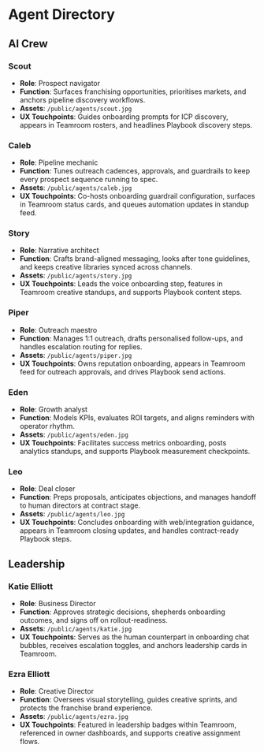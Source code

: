 # Agent Directory

## AI Crew

### Scout
- **Role**: Prospect navigator
- **Function**: Surfaces franchising opportunities, prioritises markets, and anchors pipeline discovery workflows.
- **Assets**: `/public/agents/scout.jpg`
- **UX Touchpoints**: Guides onboarding prompts for ICP discovery, appears in Teamroom rosters, and headlines Playbook discovery steps.

### Caleb
- **Role**: Pipeline mechanic
- **Function**: Tunes outreach cadences, approvals, and guardrails to keep every prospect sequence running to spec.
- **Assets**: `/public/agents/caleb.jpg`
- **UX Touchpoints**: Co-hosts onboarding guardrail configuration, surfaces in Teamroom status cards, and queues automation updates in standup feed.

### Story
- **Role**: Narrative architect
- **Function**: Crafts brand-aligned messaging, looks after tone guidelines, and keeps creative libraries synced across channels.
- **Assets**: `/public/agents/story.jpg`
- **UX Touchpoints**: Leads the voice onboarding step, features in Teamroom creative standups, and supports Playbook content steps.

### Piper
- **Role**: Outreach maestro
- **Function**: Manages 1:1 outreach, drafts personalised follow-ups, and handles escalation routing for replies.
- **Assets**: `/public/agents/piper.jpg`
- **UX Touchpoints**: Owns reputation onboarding, appears in Teamroom feed for outreach approvals, and drives Playbook send actions.

### Eden
- **Role**: Growth analyst
- **Function**: Models KPIs, evaluates ROI targets, and aligns reminders with operator rhythm.
- **Assets**: `/public/agents/eden.jpg`
- **UX Touchpoints**: Facilitates success metrics onboarding, posts analytics standups, and supports Playbook measurement checkpoints.

### Leo
- **Role**: Deal closer
- **Function**: Preps proposals, anticipates objections, and manages handoff to human directors at contract stage.
- **Assets**: `/public/agents/leo.jpg`
- **UX Touchpoints**: Concludes onboarding with web/integration guidance, appears in Teamroom closing updates, and handles contract-ready Playbook steps.

## Leadership

### Katie Elliott
- **Role**: Business Director
- **Function**: Approves strategic decisions, shepherds onboarding outcomes, and signs off on rollout-readiness.
- **Assets**: `/public/agents/katie.jpg`
- **UX Touchpoints**: Serves as the human counterpart in onboarding chat bubbles, receives escalation toggles, and anchors leadership cards in Teamroom.

### Ezra Elliott
- **Role**: Creative Director
- **Function**: Oversees visual storytelling, guides creative sprints, and protects the franchise brand experience.
- **Assets**: `/public/agents/ezra.jpg`
- **UX Touchpoints**: Featured in leadership badges within Teamroom, referenced in owner dashboards, and supports creative assignment flows.

